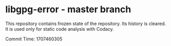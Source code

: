 # libgpg-error - master branch

This repository contains frozen state of the repository.
Its history is cleared. It is used only for static code
analysis with Codacy.

Commit Time: 1707460305
